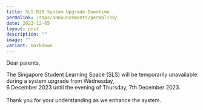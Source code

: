 ```yaml
---
title: SLS R20 System Upgrade Downtime
permalink: /saps/announcements/permalink/
date: 2023-12-05
layout: post
description: ""
image: ""
variant: markdown
---
```

Dear parents,

The Singapore Student Learning Space (SLS) will be temporarily unavailable during a system upgrade from Wednesday, <br>6 December 2023 until the evening of Thursday, 7th December 2023. <br><br>Thank you for your understanding as we enhance the system.